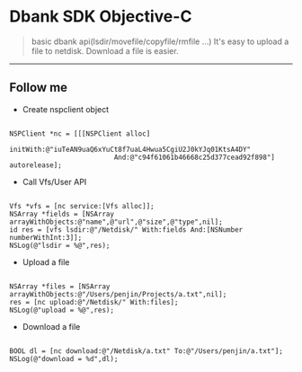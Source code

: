 Dbank SDK Objective-C
=====================

> basic dbank api(lsdir/movefile/copyfile/rmfile ...)
> It's easy to upload a file to netdisk.
> Download a file is easier.

* * *

Follow me
---------

*   Create nspclient object
<pre><code>
NSPClient *nc = [[[NSPClient alloc]
                          initWith:@"iuTeAN9uaQ6xYuCt8f7uaL4Hwua5CgiU2J0kYJq01KtsA4DY" 
                          And:@"c94f61061b46668c25d377cead92f898"] autorelease];
</code></pre>

*   Call Vfs/User API
<pre><code>
Vfs *vfs = [nc service:[Vfs alloc]]; 
NSArray *fields = [NSArray arrayWithObjects:@"name",@"url",@"size",@"type",nil];
id res = [vfs lsdir:@"/Netdisk/" With:fields And:[NSNumber numberWithInt:3]];
NSLog(@"lsdir = %@",res);
</code></pre>

*   Upload a file
<pre><code>
NSArray *files = [NSArray arrayWithObjects:@"/Users/penjin/Projects/a.txt",nil];
res = [nc upload:@"/Netdisk/" With:files];
NSLog(@"upload = %@",res);
</code></pre>

*	Download a file
<pre><code>
BOOL dl = [nc download:@"/Netdisk/a.txt" To:@"/Users/penjin/a.txt"];
NSLog(@"download = %d",dl);
</code></pre>